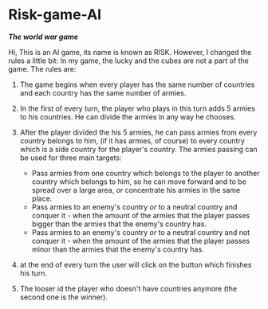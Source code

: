 # Risk-game-AI
***The world war game***

Hi,
This is an AI game, its name is known as RISK. However, I changed the rules a little bit:
In my game, the lucky and the cubes are not a part of the game. The rules are:

1. The game begins when every player has the same number of countries and each country has the same number of armies.

2. In the first of every turn, the player who plays in this turn adds 5 armies to his countries. He can divide the armies in any way he chooses.

3. After the player divided the his 5 armies, he can pass armies from every country belongs to him, (if it has armies, of course) to every country which is a side country for the player's country. The armies passing can be used for three main targets:
    - Pass armies from one country which belongs to the player to another country
which belongs to him, so he can move forward and to be spread over a large area, *or* concentrate his armies in the same place.
    - Pass armies to an enemy's country *or* to a neutral country and conquer it - when the amount of the armies that the player passes bigger than the armies that the enemy's country has.
    - Pass armies to an enemy's country *or* to a neutral country and not conquer it - when the amount of the armies that the player passes minor than the armies that the enemy's country has.

4. at the end of every turn the user will click on the button which finishes his turn.

5. The looser id the player who doesn't have countries anymore (the second one is the winner).
